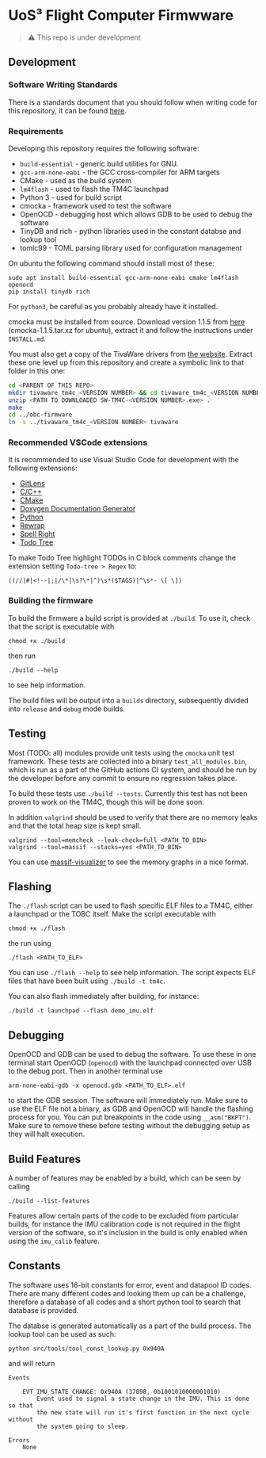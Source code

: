 # UoS³ Flight Computer Firmwware

> :warning: This repo is under development

## Development

### Software Writing Standards

There is a standards document that you should follow when writing code for this
repository, it can be found [here](docs/standards/sws.md).

### Requirements

Developing this repository requires the following software:

- `build-essential` - generic build utilities for GNU.
- `gcc-arm-none-eabi` - the GCC cross-compiler for ARM targets
- CMake - used as the build system
- `lm4flash` - used to flash the TM4C launchpad
- Python 3 - used for build script
- cmocka - framework used to test the software
- OpenOCD - debugging host which allows GDB to be used to debug the software
- TinyDB and rich - python libraries used in the constant databse and lookup
  tool
- tomlc99 - TOML parsing library used for configuration management

On ubuntu the following command should install most of these:

```shell
sudo apt install build-essential gcc-arm-none-eabi cmake lm4flash openocd
pip install tinydb rich
```

For `python3`, be careful as you probably already have it installed.

cmocka must be installed from source. Download version 1.1.5 from 
[here](https://cmocka.org/files/1.1/) (cmocka-1.1.5.tar.xz for ubuntu), extract
it and follow the instructions under `INSTALL.md`.

You must also get a copy of the TivaWare drivers from [the
website](https://www.ti.com/tool/SW-TM4C). Extract these one level up from this
repository and create a symbolic link to that folder in this one:

```bash
cd <PARENT OF THIS REPO>
mkdir tivaware_tm4c_<VERSION NUMBER> && cd tivaware_tm4c_<VERSION NUMBER>
unzip <PATH TO DOWNLOADED SW-TM4C-<VERSION NUMBER>.exe> .
make
cd ../obc-firmware
ln -s ../tivaware_tm4c_<VERSION NUMBER> tivaware
```

### Recommended VSCode extensions

It is recommended to use Visual Studio Code for development with the following
extensions:

- [GitLens](https://marketplace.visualstudio.com/items?itemName=eamodio.gitlens)
- [C/C++](https://marketplace.visualstudio.com/items?itemName=ms-vscode.cpptools)
- [CMake](https://marketplace.visualstudio.com/items?itemName=twxs.cmake)
- [Doxygen Documentation Generator](https://marketplace.visualstudio.com/items?itemName=cschlosser.doxdocgen)
- [Python](https://marketplace.visualstudio.com/items?itemName=ms-python.python)
- [Rewrap](https://marketplace.visualstudio.com/items?itemName=stkb.rewrap)
- [Spell Right](https://marketplace.visualstudio.com/items?itemName=ban.spellright)
- [Todo Tree](https://marketplace.visualstudio.com/items?itemName=Gruntfuggly.todo-tree)

To make Todo Tree highlight TODOs in C block comments change the extension
setting `Todo-tree > Regex` to:

```regex
((//|#|<!--|;|/\*|\s?\*|^)\s*($TAGS)|^\s*- \[ \])
```

### Building the firmware

To build the firmware a build script is provided at `./build`. To use it, check
that the script is executable with

```shell
chmod +x ./build
```

then run 

```shell
./build --help
```

to see help information.

The build files will be output into a `builds` directory, subsequently divided
into `release` and `debug` mode builds. 

## Testing

Most (TODO: all) modules provide unit tests using the `cmocka` unit test
framework. These tests are collected into a binary `test_all_modules.bin`,
which is run as a part of the GitHub actions CI system, and should be run by
the developer before any commit to ensure no regression takes place. 

To build these tests use `./build --tests`. Currently this test has not been
proven to work on the TM4C, though this will be done soon.

In addition `valgrind` should be used to verify that there are no memory leaks
and that the total heap size is kept small. 

```shell
valgrind --tool=memcheck --leak-check=full <PATH_TO_BIN>
valgrind --tool=massif --stacks=yes <PATH_TO_BIN>
```

You can use [massif-visualizer](https://stackoverflow.com/questions/1623771/valgrind-massif-tool-output-graphical-interface)
to see the memory graphs in a nice format.

## Flashing

The `./flash` script can be used to flash specific ELF files to a TM4C, either
a launchpad or the TOBC itself. Make the script executable with

```shell
chmod +x ./flash
```

the run using

```shell
./flash <PATH_TO_ELF>
```

You can use `./flash --help` to see help information. The script expects ELF
files that have been built using `./build -t tm4c`.

You can also flash immediately after building, for instance:
```shell
./build -t launchpad --flash demo_imu.elf
```

## Debugging

OpenOCD and GDB can be used to debug the software. To use these in one terminal
start OpenOCD (`openocd`) with the launchpad connected over USB to the debug 
port. Then in another terminal use

```shell
arm-none-eabi-gdb -x openocd.gdb <PATH_TO_ELF>.elf
```

to start the GDB session. The software will immediately run. Make sure to use
the ELF file not a binary, as GDB and OpenOCD will handle the flashing process
for you. You can put breakpoints in the code using `__asm("BKPT")`. Make sure
to remove these before testing without the debugging setup as they will halt 
execution.

## Build Features

A number of features may be enabled by a build, which can be seen by calling
```shell
./build --list-features
```

Features allow certain parts of the code to be excluded from particular builds,
for instance the IMU calibration code is not required in the flight version of
the software, so it's inclusion in the build is only enabled when using the
`imu_calib` feature.

## Constants

The software uses 16-bit constants for error, event and datapool ID codes.
There are many different codes and looking them up can be a challenge,
therefore a database of all codes and a short python tool to search that
database is provided.

The databse is generated automatically as a part of the build process. The
lookup tool can be used as such:

```shell
python src/tools/tool_const_lookup.py 0x940A
```

and will return

```shell
Events

    EVT_IMU_STATE_CHANGE: 0x940A (37898, 0b1001010000001010)
        Event used to signal a state change in the IMU. This is done so that 
        the new state will run it's first function in the next cycle without 
        the system going to sleep.

Errors
    None

```